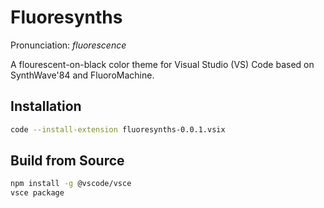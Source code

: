 # Fluoresynths

Pronunciation: _fluorescence_

A flourescent-on-black color theme for Visual Studio (VS) Code based on SynthWave'84 and FluoroMachine.

## Installation

```bash
code --install-extension fluoresynths-0.0.1.vsix
```

## Build from Source

```bash
npm install -g @vscode/vsce
vsce package
```
